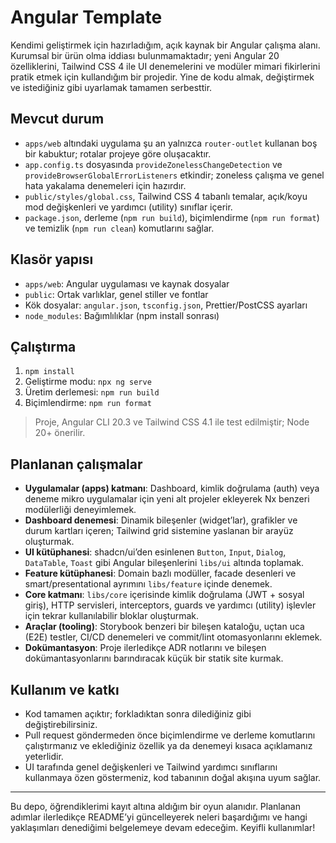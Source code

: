 # Angular Template

Kendimi geliştirmek için hazırladığım, açık kaynak bir Angular çalışma alanı. Kurumsal bir ürün olma iddiası bulunmamaktadır; yeni Angular 20 özelliklerini, Tailwind CSS 4 ile UI denemelerini ve modüler mimari fikirlerini pratik etmek için kullandığım bir projedir. Yine de kodu almak, değiştirmek ve istediğiniz gibi uyarlamak tamamen serbesttir.

## Mevcut durum

- `apps/web` altındaki uygulama şu an yalnızca `router-outlet` kullanan boş bir kabuktur; rotalar projeye göre oluşacaktır.
- `app.config.ts` dosyasında `provideZonelessChangeDetection` ve `provideBrowserGlobalErrorListeners` etkindir; zoneless çalışma ve genel hata yakalama denemeleri için hazırdır.
- `public/styles/global.css`, Tailwind CSS 4 tabanlı temalar, açık/koyu mod değişkenleri ve yardımcı (utility) sınıflar içerir.
- `package.json`, derleme (`npm run build`), biçimlendirme (`npm run format`) ve temizlik (`npm run clean`) komutlarını sağlar.

## Klasör yapısı

- `apps/web`: Angular uygulaması ve kaynak dosyalar
- `public`: Ortak varlıklar, genel stiller ve fontlar
- Kök dosyalar: `angular.json`, `tsconfig.json`, Prettier/PostCSS ayarları
- `node_modules`: Bağımlılıklar (npm install sonrası)

## Çalıştırma

1. `npm install`
2. Geliştirme modu: `npx ng serve`
3. Üretim derlemesi: `npm run build`
4. Biçimlendirme: `npm run format`

> Proje, Angular CLI 20.3 ve Tailwind CSS 4.1 ile test edilmiştir; Node 20+ önerilir.

## Planlanan çalışmalar

- **Uygulamalar (apps) katmanı**: Dashboard, kimlik doğrulama (auth) veya deneme mikro uygulamalar için yeni alt projeler ekleyerek Nx benzeri modülerliği deneyimlemek.
- **Dashboard denemesi**: Dinamik bileşenler (widget’lar), grafikler ve durum kartları içeren; Tailwind grid sistemine yaslanan bir arayüz oluşturmak.
- **UI kütüphanesi**: shadcn/ui’den esinlenen `Button`, `Input`, `Dialog`, `DataTable`, `Toast` gibi Angular bileşenlerini `libs/ui` altında toplamak.
- **Feature kütüphanesi**: Domain bazlı modüller, facade desenleri ve smart/presentational ayrımını `libs/feature` içinde denemek.
- **Core katmanı**: `libs/core` içerisinde kimlik doğrulama (JWT + sosyal giriş), HTTP servisleri, interceptors, guards ve yardımcı (utility) işlevler için tekrar kullanılabilir bloklar oluşturmak.
- **Araçlar (tooling)**: Storybook benzeri bir bileşen kataloğu, uçtan uca (E2E) testler, CI/CD denemeleri ve commit/lint otomasyonlarını eklemek.
- **Dokümantasyon**: Proje ilerledikçe ADR notlarını ve bileşen dokümantasyonlarını barındıracak küçük bir statik site kurmak.

## Kullanım ve katkı

- Kod tamamen açıktır; forkladıktan sonra dilediğiniz gibi değiştirebilirsiniz.
- Pull request göndermeden önce biçimlendirme ve derleme komutlarını çalıştırmanız ve eklediğiniz özellik ya da denemeyi kısaca açıklamanız yeterlidir.
- UI tarafında genel değişkenleri ve Tailwind yardımcı sınıflarını kullanmaya özen göstermeniz, kod tabanının doğal akışına uyum sağlar.

---

Bu depo, öğrendiklerimi kayıt altına aldığım bir oyun alanıdır. Planlanan adımlar ilerledikçe README’yi güncelleyerek neleri başardığımı ve hangi yaklaşımları denediğimi belgelemeye devam edeceğim. Keyifli kullanımlar!
